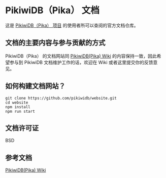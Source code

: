 # PikiwiDB（Pika） 文档

这是 [PikiwiDB（Pika） 项目](https://github.com/OpenAtomFoundation/Pika) 的使用者所可以查阅的官方文档仓库。

## 文档的主要内容与参与贡献的方式

PikiwiDB（Pika） 的文档网站同 [PikiwiDB(Pika) Wiki](https:/w/github.com/OpenAtomFoundation/Pika/wiki) 的内容保持一致，因此希望参与到 PikiwiDB 文档维护工作的话，欢迎在 Wiki 或者这里提交你的反馈意见。

## 如何构建文档网站？

```shell
git clone https://github.com/pikiwidb/website.git
cd website
npm install
npm run start
```

## 文档许可证

BSD

## 参考文档

[PikiwiDB(Pika) Wiki](https://github.com/OpenAtomFoundation/Pika/wiki)   